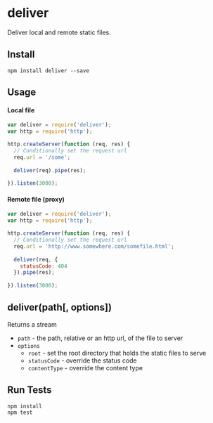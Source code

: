 # deliver

Deliver local and remote static files.

## Install

```
npm install deliver --save
```

## Usage

#### Local file

```js
var deliver = require('deliver');
var http = require('http');

http.createServer(function (req, res) {
  // Conditionally set the request url
  req.url = '/some';
  
  deliver(req).pipe(res);
  
}).listen(3000);
```

#### Remote file (proxy)

```js
var deliver = require('deliver');
var http = require('http');

http.createServer(function (req, res) {
  // Conditionally set the request url
  req.url = 'http://www.somewhere.com/somefile.html';
  
  deliver(req, {
    statusCode: 404
  }).pipe(res);
  
}).listen(3000);
```

## deliver(path[, options])

Returns a stream

* `path` - the path, relative or an http url, of the file to server
* `options`
  * `root` - set the root directory that holds the static files to serve
  * `statusCode` - override the status code
  * `contentType` - override the content type
  
## Run Tests

```
npm install
npm test
```